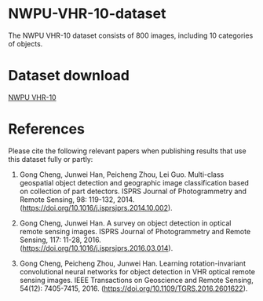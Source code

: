 # NWPU-VHR-10-dataset

The NWPU VHR-10 dataset consists of 800 images, including 10 categories of objects.

# Dataset download
[NWPU VHR-10](https://pan.baidu.com/share/init?surl=DWibgMXGbC1V5aAuN54JUA&pwd=1234)

# References

Please cite the following relevant papers when publishing results that use this dataset fully or partly:

1. Gong Cheng, Junwei Han, Peicheng Zhou, Lei Guo. Multi-class geospatial object detection and geographic image classification based on collection of part detectors. ISPRS Journal of Photogrammetry and Remote Sensing, 98: 119-132, 2014. (https://doi.org/10.1016/j.isprsjprs.2014.10.002).

2. Gong Cheng, Junwei Han. A survey on object detection in optical remote sensing images. ISPRS Journal of Photogrammetry and Remote Sensing, 117: 11-28, 2016. (https://doi.org/10.1016/j.isprsjprs.2016.03.014).

3. Gong Cheng, Peicheng Zhou, Junwei Han. Learning rotation-invariant convolutional neural networks for object detection in VHR optical remote sensing images. IEEE Transactions on Geoscience and Remote Sensing, 54(12): 7405-7415, 2016. (https://doi.org/10.1109/TGRS.2016.2601622).
